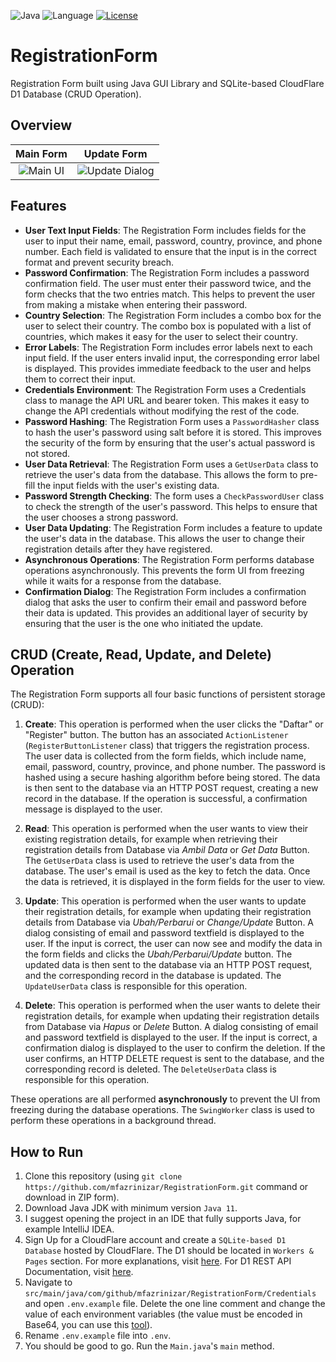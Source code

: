 ![Java](https://img.shields.io/badge/java-%23ED8B00.svg?style=for-the-badge&logo=openjdk&logoColor=white) ![Language](https://img.shields.io/badge/Language-Java-orange) [![License](https://img.shields.io/badge/License-Apache_2.0-blue.svg)](https://opensource.org/licenses/Apache-2.0)

# RegistrationForm

Registration Form built using Java GUI Library and SQLite-based CloudFlare D1 Database (CRUD Operation).

## Overview
Main Form                  | Update Form
:-------------------------:|:-------------------------:|
![Main UI](https://github.com/mfazrinizar/RegistrationForm/blob/main/Screenshots/MainGUI.png?raw=true)|![Update Dialog](https://github.com/mfazrinizar/RegistrationForm/blob/main/Screenshots/updateDialog.png)|

## Features
- **User Text Input Fields**: The Registration Form includes fields for the user to input their name, email, password, country, province, and phone number. Each field is validated to ensure that the input is in the correct format and prevent security breach.
- **Password Confirmation**: The Registration Form includes a password confirmation field. The user must enter their password twice, and the form checks that the two entries match. This helps to prevent the user from making a mistake when entering their password.
- **Country Selection**: The Registration Form includes a combo box for the user to select their country. The combo box is populated with a list of countries, which makes it easy for the user to select their country.
- **Error Labels**: The Registration Form includes error labels next to each input field. If the user enters invalid input, the corresponding error label is displayed. This provides immediate feedback to the user and helps them to correct their input.
- **Credentials Environment**: The Registration Form uses a Credentials class to manage the API URL and bearer token. This makes it easy to change the API credentials without modifying the rest of the code.
- **Password Hashing**: The Registration Form uses a `PasswordHasher` class to hash the user's password using salt before it is stored. This improves the security of the form by ensuring that the user's actual password is not stored.
- **User Data Retrieval**: The Registration Form uses a `GetUserData` class to retrieve the user's data from the database. This allows the form to pre-fill the input fields with the user's existing data.
- **Password Strength Checking**: The form uses a `CheckPasswordUser` class to check the strength of the user's password. This helps to ensure that the user chooses a strong password.
- **User Data Updating**: The Registration Form includes a feature to update the user's data in the database. This allows the user to change their registration details after they have registered.
- **Asynchronous Operations**: The Registration Form performs database operations asynchronously. This prevents the form UI from freezing while it waits for a response from the database.
- **Confirmation Dialog**: The Registration Form includes a confirmation dialog that asks the user to confirm their email and password before their data is updated. This provides an additional layer of security by ensuring that the user is the one who initiated the update.

## CRUD (Create, Read, Update, and Delete) Operation
The Registration Form supports all four basic functions of persistent storage (CRUD):

1. **Create**: This operation is performed when the user clicks the "Daftar" or "Register" button. The button has an associated `ActionListener` (`RegisterButtonListener` class) that triggers the registration process. The user data is collected from the form fields, which include name, email, password, country, province, and phone number. The password is hashed using a secure hashing algorithm before being stored. The data is then sent to the database via an HTTP POST request, creating a new record in the database. If the operation is successful, a confirmation message is displayed to the user.

2. **Read**: This operation is performed when the user wants to view their existing registration details, for example when retrieving their registration details from Database via _Ambil Data_ or _Get Data_ Button. The `GetUserData` class is used to retrieve the user's data from the database. The user's email is used as the key to fetch the data. Once the data is retrieved, it is displayed in the form fields for the user to view.

3. **Update**: This operation is performed when the user wants to update their registration details, for example when updating their registration details from Database via _Ubah/Perbarui_ or _Change/Update_ Button. A dialog consisting of email and password textfield is displayed to the user. If the input is correct, the user can now see and modify the data in the form fields and clicks the _Ubah/Perbarui/Update_ button. The updated data is then sent to the database via an HTTP POST request, and the corresponding record in the database is updated. The `UpdateUserData` class is responsible for this operation.

4. **Delete**: This operation is performed when the user wants to delete their registration details, for example when updating their registration details from Database via _Hapus_ or _Delete_ Button. A dialog consisting of email and password textfield is displayed to the user. If the input is correct, a confirmation dialog is displayed to the user to confirm the deletion. If the user confirms, an HTTP DELETE request is sent to the database, and the corresponding record is deleted. The `DeleteUserData` class is responsible for this operation.

These operations are all performed **asynchronously** to prevent the UI from freezing during the database operations. The `SwingWorker` class is used to perform these operations in a background thread.

## How to Run
1. Clone this repository (using `git clone https://github.com/mfazrinizar/RegistrationForm.git` command or download in ZIP form).
2. Download Java JDK with minimum version `Java 11`.
3. I suggest opening the project in an IDE that fully supports Java, for example IntelliJ IDEA.
4. Sign Up for a CloudFlare account and create a `SQLite-based D1 Database` hosted by CloudFlare. The D1 should be located in `Workers & Pages` section. For more explanations, visit [here](https://developers.cloudflare.com/d1/get-started/). For D1 REST API Documentation, visit [here](https://developers.cloudflare.com/api/operations/cloudflare-d1-create-database).
5. Navigate to `src/main/java/com/github/mfazrinizar/RegistrationForm/Credentials` and open `.env.example` file. Delete the one line comment and change the value of each environment variables (the value must be encoded in Base64, you can use this [tool](https://base64.guru/converter/encode)). 
6. Rename `.env.example` file into `.env`.
7. You should be good to go. Run the `Main.java`'s `main` method.
